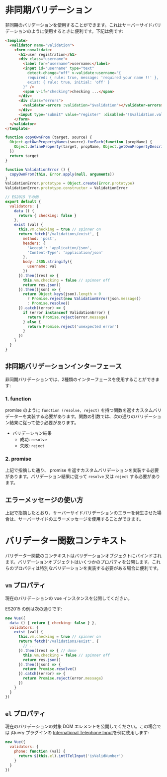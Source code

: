 # 非同期バリデーション

非同期のバリデーションを使用することができます。これはサーバーサイドバリデーションのように使用するときに便利です。下記は例です:

```html
<template>
  <validator name="validation">
    <form novalidate>
      <h1>user registration</h1>
      <div class="username">
        <label for="username">username:</label>
        <input id="username" type="text" 
          detect-change="off" v-validate:username="{
          required: { rule: true, message: 'required your name !!' },
          exist: { rule: true, initial: 'off' }
        }" />
        <span v-if="checking">checking ...</span>
      </div>
      <div class="errors">
        <validator-errors :validation="$validation"></validator-errors>
      </div>
      <input type="submit" value="register" :disabled="!$validation.valid" />
    </form>
  </validator>
</template>
```

```javascript
function copyOwnFrom (target, source) {
  Object.getOwnPropertyNames(source).forEach(function (propName) {
    Object.defineProperty(target, propName, Object.getOwnPropertyDescriptor(source, propName))
  })
  return target
}

function ValidationError () {
  copyOwnFrom(this, Error.apply(null, arguments))
}
ValidationError.prototype = Object.create(Error.prototype)
ValidationError.prototype.constructor = ValidationError

// ES2015 での例
export default {
  validators: {
    data () {
      return { checking: false }
    },
    exist (val) {
      this.vm.checking = true // spinner on
      return fetch('/validations/exist', {
        method: 'post',
        headers: {
          'Accept': 'application/json',
          'Content-Type': 'application/json'
        },
        body: JSON.stringify({
          username: val
        })
      }).then((res) => {
        this.vm.checking = false // spinner off
        return res.json()
      }).then((json) => {
        return Object.keys(json).length > 0 
          ? Promise.reject(new ValidationError(json.message))
          : Promise.resolve()
      }).catch((error) => {
        if (error instanceof ValidationError) {
          return Promise.reject(error.message)
        } else {
          return Promise.reject('unexpected error')
        }
      })
    }
  }
}
```

## 非同期バリデーションインターフェース
非同期バリデーションでは、2種類のインターフェースを使用することができます:

### 1. function
promise のように `function (resolve, reject)` を持つ関数を返すカスタムバリデーターを実装する必要があります。関数の引数では、次の通りのバリデーション結果に従って使う必要があります。

- バリデーション結果
  - 成功: `resolve`
  - 失敗: `reject`

### 2. promise
上記で指摘した通り、 promise を返すカスタムバリデーションを実装する必要があります。バリデーション結果に従って `resolve` 又は `reject` する必要があります。

## エラーメッセージの使い方
上記で指摘したとおり、サーバーサイドバリデーションのエラーを発生させた場合は、サーバーサイドのエラーメッセージを使用することができます。


# バリデーター関数コンテキスト
バリデーター関数のコンテキストはバリデーションオブジェクトにバインドされます。バリデーションオブジェクトはいくつかのプロパティを公開します。これらのプロパティは特別なバリデーションを実装する必要がある場合に便利です。

## `vm` プロパティ
現在のバリデーションの vue インスタンスを公開してください。

ES2015 の例は次の通りです:
```javascript
new Vue({
  data () { return { checking: false } },
  validators: {
    exist (val) {
      this.vm.checking = true // spinner on
      return fetch('/validations/exist', {
        // ...
      }).then((res) => { // done
        this.vm.checking = false // spinner off
        return res.json()
      }).then((json) => {
        return Promise.resolve()
      }).catch((error) => {
        return Promise.reject(error.message)
      })
    }
  }
})
```

## `el` プロパティ
現在のバリデーションの対象 DOM エレメントを公開してください。この場合では jQuery プラグインの [International Telephone Input](https://github.com/jackocnr/intl-tel-input)を例に使用します:

```javascript
new Vue({
  validators: {
    phone: function (val) {
      return $(this.el).intlTelInput('isValidNumber')
    }
  }
})
```
